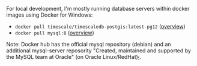 For local development, I'm mostly running database servers within docker images using Docker for Windows:

- `docker pull timescale/timescaledb-postgis:latest-pg12` ([overview](https://github.com/timescale/timescaledb-docker))
- `docker pull mysql:8` ([overview](https://hub.docker.com/_/mysql))

Note: Docker hub has the official mysql repository (debian) and an additional mysql-server reposority "Created, maintained and supported by the MySQL team at Oracle" (on Oracle Linux/RedHat)[⬞](https://stackoverflow.com/questions/44854843/docker-is-there-any-difference-between-the-two-mysql-docker-images).
